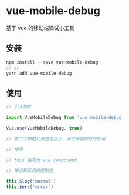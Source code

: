 # vue-mobile-debug

基于 vue 的移动端调试小工具

## 安装

```javascript
npm install --save vue-mobile-debug
// or
yarn add vue-mobile-debug
```

## 使用

```js
// 引入插件

import VueMobileDebug from 'vue-mobile-debug'

Vue.use(VueMobileDebug, true)

// 第二个参数代表是否显示，测试环境时打开即可
```
```js
// 使用

// this 指向为 vue component

// 输出到工具的控制台

this.$log('normal')
this.$err('error')
```